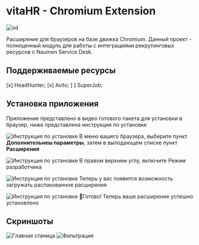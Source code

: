 # vitaHR - Chromium Extension

![sd](doc/image/header.png)

Расширение для браузеров на базе движка Chromium. 
Данный проект - полноценный модуль для работы с интеграциями рекрутинговых ресурсов с Naumen Service Desk.

## Поддерживаемые ресурсы
[x] HeadHunter;
[x] Avito;
[ ] SuperJob;

## Установка приложения
Приложение представлено в видео готового пакета для установки в браузер, ниже представлена инструкция по установке

![Инструкция по установке](doc/image/install_step1.png)
В меню вашего браузера, выберите пункт **Дополнительнеы параметры**, затем в выподающем списке пункт **Расширения**

![Инструкция по установке](doc/image/install_step2.png)
В правом верхнем углу, включите Режим разработчика

![Инструкция по установке](doc/image/install_step3.png)
Теперь у вас появится возможность загружать распакованное расширения

![Инструкция по установке](doc/image/install_step4.png)
🎉Готово! Теперь ваше расширение успешно установлено


## Скриншоты

![Главная станица](doc/image/homepage.png) ![Фильтрация](doc/image/filter.png)


